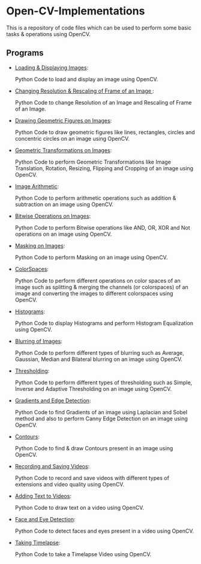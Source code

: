 # Open-CV-Implementations


This is a repository of code files which can be used to perform some basic tasks & operations using OpenCV.


## Programs

* [Loading & Displaying Images](https://github.com/altruistcoder/Open-CV-Implementations/blob/master/loading_displaying_images.ipynb):

  Python Code to load and display an image using OpenCV.

* [Changing Resolution & Rescaling of Frame of an Image ](https://github.com/altruistcoder/Open-CV-Implementations/blob/master/changing_resolution_and_scaling.ipynb):

  Python Code to change Resolution of an Image and Rescaling of Frame of an Image.

* [Drawing Geometric Figures on Images](https://github.com/altruistcoder/Open-CV-Implementations/blob/master/drawing_figures_on_image.ipynb):

  Python Code to draw geometric figures like lines, rectangles, circles and concentric circles on an image using OpenCV.

* [Geometric Transformations on Images](https://github.com/altruistcoder/Open-CV-Implementations/blob/master/geometric_transformations.ipynb):

  Python Code to perform Geometric Transformations like Image Translation, Rotation, Resizing, Flipping and Cropping of an image using OpenCV.

* [Image Arithmetic](https://github.com/altruistcoder/Open-CV-Implementations/blob/master/image_arithmetic.ipynb):

  Python Code to perform arithmetic operations such as addition & subtraction on an image using OpenCV.

* [Bitwise Operations on Images](https://github.com/altruistcoder/Open-CV-Implementations/blob/master/bitwise_operations.ipynb):

  Python Code to perform Bitwise operations like AND, OR, XOR and Not operations on an image using OpenCV.

* [Masking on Images](https://github.com/altruistcoder/Open-CV-Implementations/blob/master/masking.ipynb):

  Python Code to perform Masking on an image using OpenCV.

* [ColorSpaces](https://github.com/altruistcoder/Open-CV-Implementations/blob/master/colorspaces.ipynb):

  Python Code to perform different operations on color spaces of an image such as splitting & merging the channels (or colorspaces) of an image and converting the images to different colorspaces using OpenCV.

* [Histograms](https://github.com/altruistcoder/Open-CV-Implementations/blob/master/histograms.ipynb):

  Python Code to display Histograms and perform Histogram Equalization using OpenCV.

* [Blurring of Images](https://github.com/altruistcoder/Open-CV-Implementations/blob/master/blurring.ipynb):

  Python Code to perform different types of blurring such as Average, Gaussian, Median and Bilateral blurring on an image using OpenCV.

* [Thresholding](https://github.com/altruistcoder/Open-CV-Implementations/blob/master/blurring.ipynb):

  Python Code to perform different types of thresholding such as Simple, Inverse and Adaptive Thresholding on an image using OpenCV.

* [Gradients and Edge Detection](https://github.com/altruistcoder/Open-CV-Implementations/blob/master/gradients_and_edge_detection.ipynb):

  Python Code to find Gradients of an image using Laplacian and Sobel method and also to perform Canny Edge Detection on an image using OpenCV.

* [Contours](https://github.com/altruistcoder/Open-CV-Implementations/blob/master/contours.ipynb):

  Python Code to find & draw Contours present in an image using OpenCV.

* [Recording and Saving Videos](https://github.com/altruistcoder/Open-CV-Implementations/blob/master/recording_video.ipynb):

  Python Code to record and save videos with different types of extensions and video quality using OpenCV.

* [Adding Text to Videos](https://github.com/altruistcoder/Open-CV-Implementations/blob/master/text_on_video.ipynb):

  Python Code to draw text on a video using OpenCV.

* [Face and Eye Detection](https://github.com/altruistcoder/Open-CV-Implementations/blob/master/face_and_eye_detection.ipynb):

  Python Code to detect faces and eyes present in a video using OpenCV.

* [Taking Timelapse](https://github.com/altruistcoder/Open-CV-Implementations/blob/master/timelapse.ipynb):

  Python Code to take a Timelapse Video using OpenCV.